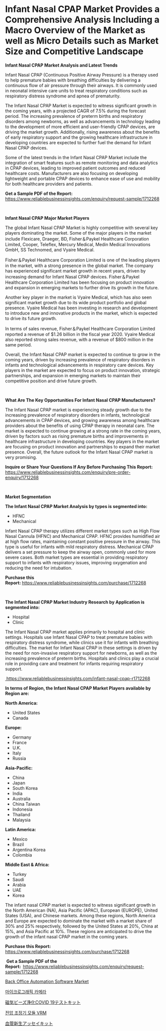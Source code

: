 <p><h1>Infant Nasal CPAP Market Provides a Comprehensive Analysis Including a Macro Overview of the Market as well as Micro Details such as Market Size and Competitive Landscape</h1></p><p><strong>Infant Nasal CPAP Market Analysis and Latest Trends</strong></p>
<p><p>Infant Nasal CPAP (Continuous Positive Airway Pressure) is a therapy used to help premature babies with breathing difficulties by delivering a continuous flow of air pressure through their airways. It is commonly used in neonatal intensive care units to treat respiratory conditions such as respiratory distress syndrome and apnea of prematurity.</p><p>The Infant Nasal CPAP Market is expected to witness significant growth in the coming years, with a projected CAGR of 7.5% during the forecast period. The increasing prevalence of preterm births and respiratory disorders among newborns, as well as advancements in technology leading to the development of more efficient and user-friendly CPAP devices, are driving the market growth. Additionally, rising awareness about the benefits of early respiratory support and the growing healthcare infrastructure in developing countries are expected to further fuel the demand for Infant Nasal CPAP devices.</p><p>Some of the latest trends in the Infant Nasal CPAP Market include the integration of smart features such as remote monitoring and data analytics in CPAP devices, leading to improved patient outcomes and reduced healthcare costs. Manufacturers are also focusing on developing lightweight and portable CPAP devices to enhance ease of use and mobility for both healthcare providers and patients.</p></p>
<p><strong>Get a Sample PDF of the Report:&nbsp;</strong> <a href="https://www.reliablebusinessinsights.com/enquiry/request-sample/1712268">https://www.reliablebusinessinsights.com/enquiry/request-sample/1712268</a></p>
<p>&nbsp;</p>
<p><strong>Infant Nasal CPAP Major Market Players</strong></p>
<p><p>The global Infant Nasal CPAP Market is highly competitive with several key players dominating the market. Some of the major players in the market include Flexicare, Draeger, BD, Fisher＆Paykel Healthcare Corporation Limited, Cooper, Teleflex, Mercury Medical, Medin Medical Innovations GmbH, SS Technomed, and Vyaire Medical.</p><p>Fisher＆Paykel Healthcare Corporation Limited is one of the leading players in the market, with a strong presence in the global market. The company has experienced significant market growth in recent years, driven by increasing demand for Infant Nasal CPAP devices. Fisher＆Paykel Healthcare Corporation Limited has been focusing on product innovation and expansion in emerging markets to further drive its growth in the future.</p><p>Another key player in the market is Vyaire Medical, which has also seen significant market growth due to its wide product portfolio and global presence. Vyaire Medical has been investing in research and development to introduce new and innovative products in the market, which is expected to drive its future growth.</p><p>In terms of sales revenue, Fisher＆Paykel Healthcare Corporation Limited reported a revenue of $1.26 billion in the fiscal year 2020. Vyaire Medical also reported strong sales revenue, with a revenue of $800 million in the same period.</p><p>Overall, the Infant Nasal CPAP market is expected to continue to grow in the coming years, driven by increasing prevalence of respiratory disorders in infants and technological advancements in respiratory care devices. Key players in the market are expected to focus on product innovation, strategic partnerships, and expansion in emerging markets to maintain their competitive position and drive future growth.</p></p>
<p>&nbsp;</p>
<p><strong>What Are The Key Opportunities For Infant Nasal CPAP Manufacturers?</strong></p>
<p><p>The Infant Nasal CPAP market is experiencing steady growth due to the increasing prevalence of respiratory disorders in infants, technological advancements in CPAP devices, and growing awareness among healthcare providers about the benefits of using CPAP therapy in neonatal care. The market is expected to continue growing at a strong rate in the coming years, driven by factors such as rising premature births and improvements in healthcare infrastructure in developing countries. Key players in the market are focusing on product innovation and partnerships to expand their market presence. Overall, the future outlook for the Infant Nasal CPAP market is very promising.</p></p>
<p><strong>Inquire or Share Your Questions If Any Before Purchasing This Report:</strong> <a href="https://www.reliablebusinessinsights.com/enquiry/pre-order-enquiry/1712268">https://www.reliablebusinessinsights.com/enquiry/pre-order-enquiry/1712268</a></p>
<p>&nbsp;</p>
<p><strong>Market Segmentation</strong></p>
<p><strong>The Infant Nasal CPAP Market Analysis by types is segmented into:</strong></p>
<p><ul><li>HFNC</li><li>Mechanical</li></ul></p>
<p><p>Infant Nasal CPAP therapy utilizes different market types such as High Flow Nasal Cannula (HFNC) and Mechanical CPAP. HFNC provides humidified air at high flow rates, maintaining constant positive pressure in the airway. This type is useful for infants with mild respiratory distress. Mechanical CPAP delivers a set pressure to keep the airway open, commonly used for more severe cases. Both market types are essential in providing respiratory support to infants with respiratory issues, improving oxygenation and reducing the need for intubation.</p></p>
<p><strong>Purchase this Report:&nbsp;</strong><a href="https://www.reliablebusinessinsights.com/purchase/1712268">https://www.reliablebusinessinsights.com/purchase/1712268</a></p>
<p>&nbsp;</p>
<p><strong>The Infant Nasal CPAP Market Industry Research by Application is segmented into:</strong></p>
<p><ul><li>Hospital</li><li>Clinic</li></ul></p>
<p><p>The Infant Nasal CPAP market applies primarily to hospital and clinic settings. Hospitals use Infant Nasal CPAP to treat premature babies with respiratory distress syndrome, while clinics use it for infants with breathing difficulties. The market for Infant Nasal CPAP in these settings is driven by the need for non-invasive respiratory support for newborns, as well as the increasing prevalence of preterm births. Hospitals and clinics play a crucial role in providing care and treatment for infants requiring respiratory support.</p></p>
<p><a href="https://www.reliablebusinessinsights.com/infant-nasal-cpap-r1712268">&nbsp;https://www.reliablebusinessinsights.com/infant-nasal-cpap-r1712268</a></p>
<p><strong>In terms of Region, the Infant Nasal CPAP Market Players available by Region are:</strong></p>
<p>
    <p> <strong> North America: </strong>
        <ul>
            <li>United States</li>
            <li>Canada</li>
        </ul>
        </p> 
    <p> <strong> Europe: </strong>
        <ul>
            <li>Germany</li>
            <li>France</li>
            <li>U.K.</li>
            <li>Italy</li>
            <li>Russia</li>
        </ul>
        </p> 
    <p> <strong> Asia-Pacific: </strong>
        <ul>
            <li>China</li>
            <li>Japan</li>
            <li>South Korea</li>
            <li>India</li>
            <li>Australia</li>
            <li>China Taiwan</li>
            <li>Indonesia</li>
            <li>Thailand</li>
            <li>Malaysia</li>
        </ul>
        </p> 
    <p> <strong> Latin America: </strong>
        <ul>
            <li>Mexico</li>
            <li>Brazil</li>
            <li>Argentina Korea</li>
            <li>Colombia</li>
        </ul>
        </p> 
    <p> <strong> Middle East & Africa: </strong>
        <ul>
            <li>Turkey</li>
            <li>Saudi</li>
            <li>Arabia</li>
            <li>UAE</li>
            <li>Korea</li>
        </ul>
    </p>
    </p>
<p><p>The infant nasal CPAP market is expected to witness significant growth in the North American (NA), Asia Pacific (APAC), European (EUROPE), United States (USA), and Chinese markets. Among these regions, North America and Europe are expected to dominate the market with a market share of 30% and 25% respectively, followed by the United States at 20%, China at 15%, and Asia Pacific at 10%. These regions are anticipated to drive the growth of the infant nasal CPAP market in the coming years.</p></p>
<p><strong>Purchase this Report: </strong><a href="https://www.reliablebusinessinsights.com/purchase/1712268">https://www.reliablebusinessinsights.com/purchase/1712268</a></p>
<p>&nbsp;<strong>Get a Sample PDF of the Report:&nbsp;&nbsp;</strong><a href="https://www.reliablebusinessinsights.com/enquiry/request-sample/1712268">https://www.reliablebusinessinsights.com/enquiry/request-sample/1712268</a></p>
<p><strong></strong></p>
<p><p><a href="https://github.com/juniordelafrance/Market-Research-Report-List-3/blob/main/back-office-automation-software-market.md">Back Office Automation Software Market</a></p><p><a href="https://github.com/chupp85/Market-Research-Report-List-1/blob/main/6721886110508.md">마이크로그래픽 카메라</a></p><p><a href="https://github.com/RodHoppe07/Market-Research-Report-List-2/blob/main/5339309127225.md">磁気ビーズ浄化COVID 19テストキット</a></p><p><a href="https://github.com/joannescott9078/Market-Research-Report-List-1/blob/main/4511111123761.md">전압 조정기 모듈 VRM</a></p><p><a href="https://github.com/laurenreichert/Market-Research-Report-List-2/blob/main/1610068127224.md">血管新生アッセイキット</a></p></p>